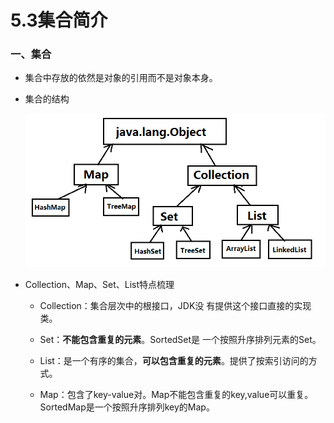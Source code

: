 # 5.3集合简介

### 一、集合

* 集合中存放的依然是对象的引用而不是对象本身。

* 集合的结构

    <div align="center"><img src="./img/集合.png"></div>

* Collection、Map、Set、List特点梳理

    *  Collection：集合层次中的根接口，JDK没 有提供这个接口直接的实现类。 
    
    * Set：**不能包含重复的元素**。SortedSet是 一个按照升序排列元素的Set。 
    
    * List：是一个有序的集合，**可以包含重复的元素**。提供了按索引访问的方式。 
    
    * Map：包含了key-value对。Map不能包含重复的key,value可以重复。SortedMap是一个按照升序排列key的Map。









